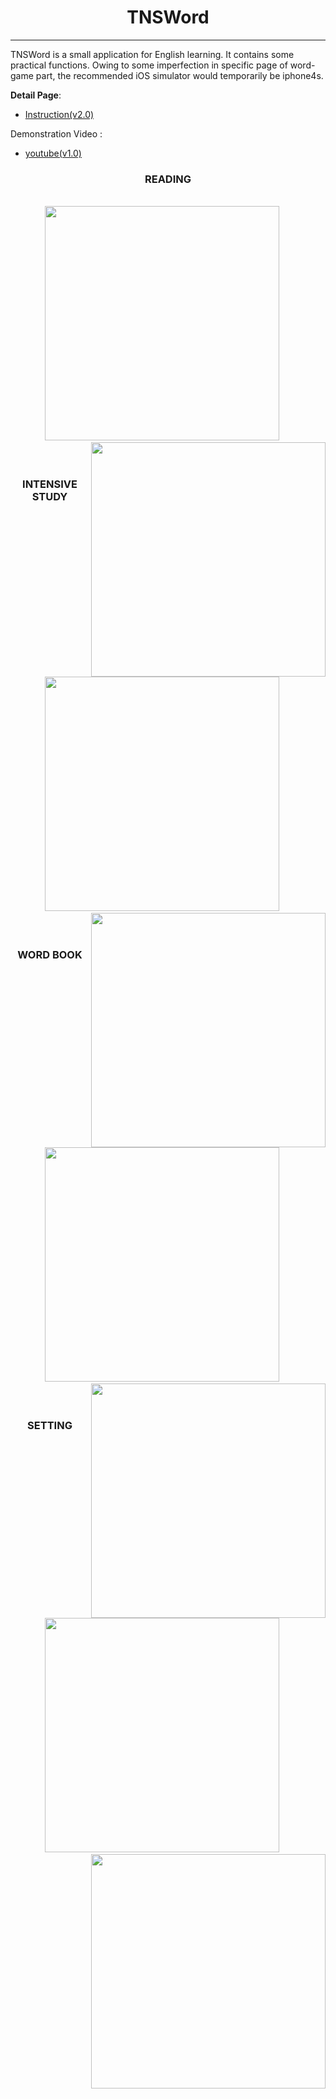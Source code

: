 # <div align=center> TNSWord   </div>         
------
TNSWord is a small application for English learning. It contains some practical functions. Owing to some imperfection in specific page of word-game part, the recommended iOS simulator would temporarily be iphone4s.


<b>Detail Page</b>: 
* [Instruction(v2.0)](https://wendy006.github.io/TNSWord/en.html)

Demonstration Video :                
* [youtube(v1.0)](https://youtu.be/jOHN40XC3Os)         

### <div align=center> READING </div>
<br>       
<div style="text-align:center"><img src="https://wendy006.github.io/TNSWord/img/reading_home.jpg" width="375" />&nbsp&nbsp&nbsp&nbsp&nbsp<img src="https://wendy006.github.io/TNSWord/img/common_search.jpg" width="375" align="right" /></div> 



<br>
<br>

### <div align=center> INTENSIVE STUDY </div>
<br>         
<div style="text-align:center">
<img src="https://wendy006.github.io/TNSWord/img/game_home_choice.jpg" width="375" />&nbsp&nbsp&nbsp&nbsp&nbsp  <img src="https://wendy006.github.io/TNSWord/img/game_detail.jpg" width="375"  align="right" /></div> 
       

<br>
<br>

### <div align=center> WORD BOOK </div>
<br>           
<div style="text-align:center"><img src="https://wendy006.github.io/TNSWord/img/wordbook_home.jpg" width="375" />&nbsp&nbsp&nbsp&nbsp&nbsp<img src="https://wendy006.github.io/TNSWord/img/wordbook_detail.jpg" width="375" align="right"  /></div> 


<br>
<br>

### <div align=center> SETTING </div>
<br>          
<div style="text-align:center"><img src="https://wendy006.github.io/TNSWord/img/setting_home.jpg" width="375" />&nbsp&nbsp&nbsp&nbsp&nbsp<img src="https://wendy006.github.io/TNSWord/img/game_record.jpg" width="375"  align="right" /></div> 



